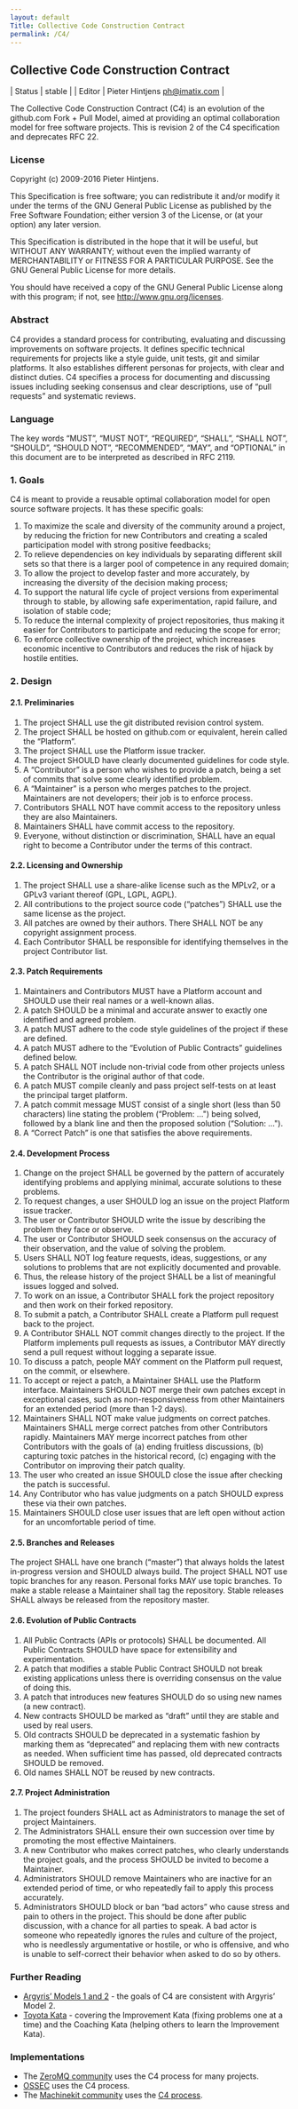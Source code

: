 ```yaml
---
layout: default
Title: Collective Code Construction Contract
permalink: /C4/
---
```


## Collective Code Construction Contract

| Status | stable |
| Editor | Pieter Hintjens ph@imatix.com |

The Collective Code Construction Contract (C4) is an evolution of the github.com Fork + Pull Model, aimed at providing an optimal collaboration model for free software projects. This is revision 2 of the C4 specification and deprecates RFC 22.

### License

Copyright (c) 2009-2016 Pieter Hintjens.

This Specification is free software; you can redistribute it and/or modify it under the terms of the GNU General Public License as published by the Free Software Foundation; either version 3 of the License, or (at your option) any later version.

This Specification is distributed in the hope that it will be useful, but WITHOUT ANY WARRANTY; without even the implied warranty of MERCHANTABILITY or FITNESS FOR A PARTICULAR PURPOSE. See the GNU General Public License for more details.

You should have received a copy of the GNU General Public License along with this program; if not, see http://www.gnu.org/licenses.

### Abstract

C4 provides a standard process for contributing, evaluating and discussing improvements on software projects. It defines specific technical requirements for projects like a style guide, unit tests, git and similar platforms. It also establishes different personas for projects, with clear and distinct duties. C4 specifies a process for documenting and discussing issues including seeking consensus and clear descriptions, use of “pull requests” and systematic reviews.

### Language

The key words “MUST”, “MUST NOT”, “REQUIRED”, “SHALL”, “SHALL NOT”, “SHOULD”, “SHOULD NOT”, “RECOMMENDED”, “MAY”, and “OPTIONAL” in this document are to be interpreted as described in RFC 2119.

### 1. Goals

C4 is meant to provide a reusable optimal collaboration model for open source software projects. It has these specific goals:

1. To maximize the scale and diversity of the community around a project, by reducing the friction for new Contributors and creating a scaled participation model with strong positive feedbacks;
2. To relieve dependencies on key individuals by separating different skill sets so that there is a larger pool of competence in any required domain;
3. To allow the project to develop faster and more accurately, by increasing the diversity of the decision making process;
4. To support the natural life cycle of project versions from experimental through to stable, by allowing safe experimentation, rapid failure, and isolation of stable code;
5. To reduce the internal complexity of project repositories, thus making it easier for Contributors to participate and reducing the scope for error;
6. To enforce collective ownership of the project, which increases economic incentive to Contributors and reduces the risk of hijack by hostile entities.

### 2. Design

#### 2.1. Preliminaries

1. The project SHALL use the git distributed revision control system.
2. The project SHALL be hosted on github.com or equivalent, herein called the “Platform”.
3. The project SHALL use the Platform issue tracker.
4. The project SHOULD have clearly documented guidelines for code style.
5. A “Contributor” is a person who wishes to provide a patch, being a set of commits that solve some clearly identified problem.
6. A “Maintainer” is a person who merges patches to the project. Maintainers are not developers; their job is to enforce process.
7. Contributors SHALL NOT have commit access to the repository unless they are also Maintainers.
8. Maintainers SHALL have commit access to the repository.
9. Everyone, without distinction or discrimination, SHALL have an equal right to become a Contributor under the terms of this contract.

#### 2.2. Licensing and Ownership

1. The project SHALL use a share-alike license such as the MPLv2, or a GPLv3 variant thereof (GPL, LGPL, AGPL).
2. All contributions to the project source code (“patches”) SHALL use the same license as the project.
3. All patches are owned by their authors. There SHALL NOT be any copyright assignment process.
4. Each Contributor SHALL be responsible for identifying themselves in the project Contributor list.

#### 2.3. Patch Requirements

1. Maintainers and Contributors MUST have a Platform account and SHOULD use their real names or a well-known alias.
2. A patch SHOULD be a minimal and accurate answer to exactly one identified and agreed problem.
3. A patch MUST adhere to the code style guidelines of the project if these are defined.
4. A patch MUST adhere to the “Evolution of Public Contracts” guidelines defined below.
5. A patch SHALL NOT include non-trivial code from other projects unless the Contributor is the original author of that code.
6. A patch MUST compile cleanly and pass project self-tests on at least the principal target platform.
7. A patch commit message MUST consist of a single short (less than 50 characters) line stating the problem (“Problem: …") being solved, followed by a blank line and then the proposed solution (“Solution: …").
8. A “Correct Patch” is one that satisfies the above requirements.

#### 2.4. Development Process

1. Change on the project SHALL be governed by the pattern of accurately identifying problems and applying minimal, accurate solutions to these problems.
2. To request changes, a user SHOULD log an issue on the project Platform issue tracker.
3. The user or Contributor SHOULD write the issue by describing the problem they face or observe.
4. The user or Contributor SHOULD seek consensus on the accuracy of their observation, and the value of solving the problem.
5. Users SHALL NOT log feature requests, ideas, suggestions, or any solutions to problems that are not explicitly documented and provable.
6. Thus, the release history of the project SHALL be a list of meaningful issues logged and solved.
7. To work on an issue, a Contributor SHALL fork the project repository and then work on their forked repository.
8. To submit a patch, a Contributor SHALL create a Platform pull request back to the project.
9. A Contributor SHALL NOT commit changes directly to the project.
If the Platform implements pull requests as issues, a Contributor MAY directly send a pull request without logging a separate issue.
10. To discuss a patch, people MAY comment on the Platform pull request, on the commit, or elsewhere.
11. To accept or reject a patch, a Maintainer SHALL use the Platform interface.
Maintainers SHOULD NOT merge their own patches except in exceptional cases, such as non-responsiveness from other Maintainers for an extended period (more than 1-2 days).
12. Maintainers SHALL NOT make value judgments on correct patches.
Maintainers SHALL merge correct patches from other Contributors rapidly.
Maintainers MAY merge incorrect patches from other Contributors with the goals of (a) ending fruitless discussions, (b) capturing toxic patches in the historical record, (c) engaging with the Contributor on improving their patch quality.
13. The user who created an issue SHOULD close the issue after checking the patch is successful.
14. Any Contributor who has value judgments on a patch SHOULD express these via their own patches.
15. Maintainers SHOULD close user issues that are left open without action for an uncomfortable period of time.

#### 2.5. Branches and Releases

The project SHALL have one branch (“master”) that always holds the latest in-progress version and SHOULD always build.
The project SHALL NOT use topic branches for any reason. Personal forks MAY use topic branches.
To make a stable release a Maintainer shall tag the repository. Stable releases SHALL always be released from the repository master.

#### 2.6. Evolution of Public Contracts

1. All Public Contracts (APIs or protocols) SHALL be documented.
All Public Contracts SHOULD have space for extensibility and experimentation.
2. A patch that modifies a stable Public Contract SHOULD not break existing applications unless there is overriding consensus on the value of doing this.
3. A patch that introduces new features SHOULD do so using new names (a new contract).
4. New contracts SHOULD be marked as “draft” until they are stable and used by real users.
5. Old contracts SHOULD be deprecated in a systematic fashion by marking them as “deprecated” and replacing them with new contracts as needed.
When sufficient time has passed, old deprecated contracts SHOULD be removed.
6. Old names SHALL NOT be reused by new contracts.

#### 2.7. Project Administration

1. The project founders SHALL act as Administrators to manage the set of project Maintainers.
2. The Administrators SHALL ensure their own succession over time by promoting the most effective Maintainers.
3. A new Contributor who makes correct patches, who clearly understands the project goals, and the process SHOULD be invited to become a Maintainer.
4. Administrators SHOULD remove Maintainers who are inactive for an extended period of time, or who repeatedly fail to apply this process accurately.
5. Administrators SHOULD block or ban “bad actors” who cause stress and pain to others in the project. This should be done after public discussion, with a chance for all parties to speak. A bad actor is someone who repeatedly ignores the rules and culture of the project, who is needlessly argumentative or hostile, or who is offensive, and who is unable to self-correct their behavior when asked to do so by others.

### Further Reading

- [Argyris’ Models 1 and 2](https://en.wikipedia.org/wiki/Chris_Argyris) - the goals of C4 are consistent with Argyris’ Model 2.
- [Toyota Kata](https://en.wikipedia.org/wiki/Toyota_Kata) - covering the Improvement Kata (fixing problems one at a time) and the Coaching Kata (helping others to learn the Improvement Kata).

### Implementations

- The [ZeroMQ community](https://zeromq.org) uses the C4 process for many projects.
- [OSSEC](https://www.ossec.net) uses the C4 process.
- The [Machinekit community](http://www.machinekit.io) uses the [C4 process](http://www.machinekit.io/community/c4/).